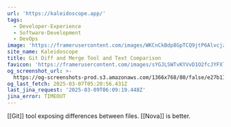 ```yaml
---
url: 'https://kaleidoscope.app/'
tags:
  - Developer-Experience
  - Software-Development
  - DevOps
image: 'https://framerusercontent.com/images/WKCnCkBdp8GpTCQ9jtP6AlvcjzE.jpeg'
site_name: Kaleidoscope
title: Git Diff and Merge Tool and Text Comparison
favicon: 'https://framerusercontent.com/images/sYGJLSWTvKYVvD1O2fcJYFXlGs.png'
og_screenshot_url: >-
  https://og-screenshots-prod.s3.amazonaws.com/1366x768/80/false/e27b11485323566563af5be6b42eb5e86b44e39f3f007ece70b6104c08f900dd.jpeg
og_last_fetch: 2025-03-07T05:20:56.431Z
last_jina_request: '2025-03-09T06:09:19.448Z'
jina_error: TIMEOUT
---
```

[[Git]] tool exposing differences between files.  [[Nova]] is better. 
